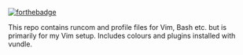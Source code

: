 [![forthebadge](http://forthebadge.com/images/badges/60-percent-of-the-time-works-every-time.svg)](http://forthebadge.com)

This repo contains runcom and profile files for Vim, Bash etc. but is primarily for my Vim setup.
Includes colours and plugins installed with vundle.
